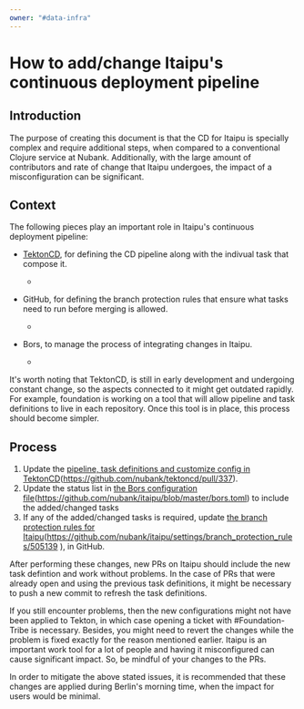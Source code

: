 ```yaml
---
owner: "#data-infra"
---
```


# How to add/change Itaipu's continuous deployment pipeline

## Introduction

The purpose of creating this document is that the CD for Itaipu is specially
complex and require additional steps, when compared to a conventional Clojure
service at Nubank.
Additionally, with the large amount of contributors and rate of change that
Itaipu undergoes, the impact of a misconfiguration can be significant.

## Context

The following pieces play an important role in Itaipu's continuous deployment pipeline:

- [TektonCD](https://github.com/nubank/tektoncd), for defining the CD pipeline along with the indivual task that
  compose it.
  - [definitions-in-tektoncd]: https://github.com/nubank/tektoncd/pull/337

- GitHub, for defining the branch protection rules that ensure what tasks need
    to run before merging is allowed.
  - [branch-protection-rules]: https://github.com/nubank/itaipu/settings/branch_protection_rules/505139

- Bors, to manage the process of integrating changes in Itaipu.

  - [bors-config]: https://github.com/nubank/itaipu/blob/master/bors.toml

It's worth noting that TektonCD, is still in early development and undergoing
constant change, so the aspects connected to it might get outdated rapidly.
For example, foundation is working on a tool that will allow pipeline and task
definitions to live in each repository. Once this tool is in place, this process
should become simpler.

## Process

1. Update the [pipeline, task definitions and customize config in TektonCD][definitions-in-tektoncd](<https://github.com/nubank/tektoncd/pull/337>).
2. Update the status list in [the Bors configuration file][bors-config](<https://github.com/nubank/itaipu/blob/master/bors.toml>) to include the
   added/changed tasks
3. If any of the added/changed tasks is required, update [the branch protection rules for
   Itaipu][branch-protection-rules](<https://github.com/nubank/itaipu/settings/branch_protection_rules/505139> ), in GitHub.

After performing these changes, new PRs on Itaipu should include the new task
defintion and work without problems. In the case of PRs that were already open
and using the previous task definitions, it might be necessary to push a new
commit to refresh the task definitions.

If you still encounter problems, then the new configurations might not have been applied
to Tekton, in which case opening a ticket with #Foundation-Tribe is necessary. Besides, you might need to revert the changes while the problem is
fixed exactly for the reason mentioned earlier. Itaipu is an important work tool
for a lot of people and having it misconfigured can cause significant impact. So, be mindful of your changes to the PRs.

In order to mitigate the above stated issues, it is recommended that these changes are applied
during Berlin's morning time, when the impact for users would be minimal.

